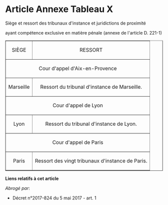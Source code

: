 # Article Annexe Tableau X

Siège et ressort des tribunaux d'instance et juridictions de proximité

ayant compétence exclusive en matière pénale (annexe de l'article D. 221-1) 

<table border="1" align="center" width="720">
  <tbody>
    <tr>
      <td align="center">

SIÈGE

</td>
      <td align="center">RESSORT</td>
    </tr>
    <tr>
      <td align="center" colspan="2">

Cour d'appel d'Aix-en-Provence

</td>
    </tr>
    <tr>
      <td align="center">

Marseille

</td>
      <td align="center">

Ressort du tribunal d'instance de Marseille.

</td>
    </tr>
    <tr>
      <td align="center" colspan="2">

Cour d'appel de Lyon

</td>
    </tr>
    <tr>
      <td align="center">

Lyon

</td>
      <td align="center">

Ressort du tribunal d'instance de Lyon.

</td>
    </tr>
    <tr>
      <td align="center" colspan="2">

Cour d'appel de Paris

</td>
    </tr>
    <tr>
      <td align="center">

Paris

</td>
      <td align="center">

Ressort des vingt tribunaux d'instance de Paris.

</td>
    </tr>
  </tbody>
</table>

**Liens relatifs à cet article**

_Abrogé par_:

  - Décret n°2017-824 du 5 mai 2017 - art. 1
